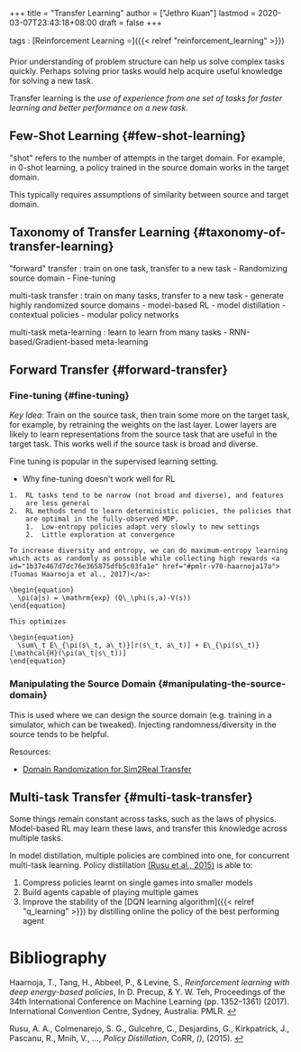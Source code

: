 +++
title = "Transfer Learning"
author = ["Jethro Kuan"]
lastmod = 2020-03-07T23:43:18+08:00
draft = false
+++

tags
: [Reinforcement Learning ⭐]({{< relref "reinforcement_learning" >}})

Prior understanding of problem structure can help us solve complex
tasks quickly. Perhaps solving prior tasks would help acquire useful
knowledge for solving a new task.

Transfer learning is the _use of experience from one set of tasks for
faster learning and better performance on a new task_.


## Few-Shot Learning {#few-shot-learning}

"shot" refers to the number of attempts in the target domain. For
example, in 0-shot learning, a policy trained in the source domain
works in the target domain.

This typically requires assumptions of similarity between source and
target domain.


## Taxonomy of Transfer Learning {#taxonomy-of-transfer-learning}

"forward" transfer
: train on one task, transfer to a new task
    -   Randomizing source domain
    -   Fine-tuning

multi-task transfer
: train on many tasks, transfer to a new task
    -   generate highly randomized source domains
    -   model-based RL
    -   model distillation
    -   contextual policies
    -   modular policy networks

multi-task meta-learning
: learn to learn from many tasks
    -   RNN-based/Gradient-based meta-learning


## Forward Transfer {#forward-transfer}


### Fine-tuning {#fine-tuning}

_Key Idea_: Train on the source task, then train some more on the target
task, for example, by retraining the weights on the last layer. Lower
layers are likely to learn representations from the source task that
are useful in the target task. This works well if the source task is
broad and diverse.

Fine tuning is popular in the supervised learning setting.

-    Why fine-tuning doesn't work well for RL

    1.  RL tasks tend to be narrow (not broad and diverse), and features
        are less general
    2.  RL methods tend to learn deterministic policies, the policies that
        are optimal in the fully-observed MDP.
        1.  Low-entropy policies adapt very slowly to new settings
        2.  Little exploration at convergence

    To increase diversity and entropy, we can do maximum-entropy learning
    which acts as randomly as possible while collecting high rewards <a id="1b37e467d7dc76e365875dfb5c03fa1e" href="#pmlr-v70-haarnoja17a">(Tuomas Haarnoja et al., 2017)</a>:

    \begin{equation}
      \pi(a|s) = \mathrm{exp} (Q\_\phi(s,a)-V(s))
    \end{equation}

    This optimizes

    \begin{equation}
      \sum\_t E\_{\pi(s\_t, a\_t)}[r(s\_t, a\_t)] + E\_{\pi(s\_t)}[\mathcal{H}(\pi(a\_t|s\_t))]
    \end{equation}


### Manipulating the Source Domain {#manipulating-the-source-domain}

This is used where we can design the source domain (e.g. training in a
simulator, which can be tweaked). Injecting randomness/diversity in
the source tends to be helpful.

Resources:

-   [Domain Randomization for Sim2Real Transfer](https://lilianweng.github.io/lil-log/2019/05/05/domain-randomization.html)


## Multi-task Transfer {#multi-task-transfer}

Some things remain constant across tasks, such as the laws of physics.
Model-based RL may learn these laws, and transfer this knowledge
across multiple tasks.

In model distillation, multiple policies are combined into one, for
concurrent multi-task learning. Policy distillation
<a id="6c0f3e1b8610e021d4a59b9c6b7598dd" href="#rusu15_polic_distil">(Rusu et al., 2015)</a> is able to:

1.  Compress policies learnt on single games into smaller models
2.  Build agents capable of playing multiple games
3.  Improve the stability of the [DQN learning algorithm]({{< relref "q_learning" >}}) by distilling
    online the policy of the best performing agent

# Bibliography
<a id="pmlr-v70-haarnoja17a" target="_blank">Haarnoja, T., Tang, H., Abbeel, P., & Levine, S., *Reinforcement learning with deep energy-based policies*, In D. Precup, & Y. W. Teh, Proceedings of the 34th International Conference on Machine Learning (pp. 1352–1361) (2017). International Convention Centre, Sydney, Australia: PMLR.</a> [↩](#1b37e467d7dc76e365875dfb5c03fa1e)

<a id="rusu15_polic_distil" target="_blank">Rusu, A. A., Colmenarejo, S. G., Gulcehre, C., Desjardins, G., Kirkpatrick, J., Pascanu, R., Mnih, V., …, *Policy Distillation*, CoRR, *()*,  (2015). </a> [↩](#6c0f3e1b8610e021d4a59b9c6b7598dd)
